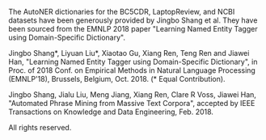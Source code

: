 The AutoNER dictionaries for the BC5CDR, LaptopReview, and NCBI datasets have been 
generously provided by Jingbo Shang et al. They have been sourced from the  EMNLP 2018 paper
"Learning Named Entity Tagger using Domain-Specific Dictionary".


Jingbo Shang*, Liyuan Liu*, Xiaotao Gu, Xiang Ren, Teng Ren and Jiawei Han, 
"Learning Named Entity Tagger using Domain-Specific Dictionary", 
in Proc. of 2018 Conf. on Empirical Methods in Natural Language Processing (EMNLP'18), 
Brussels, Belgium, Oct. 2018. (* Equal Contribution).


Jingbo Shang, Jialu Liu, Meng Jiang, Xiang Ren, Clare R Voss, Jiawei Han, 
"Automated Phrase Mining from Massive Text Corpora", 
accepted by IEEE Transactions on Knowledge and Data Engineering, 
Feb. 2018.


All rights reserved.